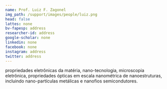 ```yaml
---
name: Prof. Luiz F. Zagonel
img_path: /support/images/people/luiz.png
head: false
lattes: none
bv-fapesp: address
researcher-id: address
google-scholar: none
linkedin: none
facebook: none
instagram: address
twitter: address
---
```

propriedades eletrônicas da matéria, nano-tecnologia, microscopia eletrônica,
propriedades ópticas em escala nanométrica de nanoestruturas, incluindo
nano-partículas metálicas e nanofios semicondutores.

